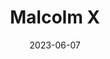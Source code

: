 ---
title: "Malcolm X"
type: person
born-on: 1925-05-19
date: 2023-06-07
decide-your-day:
  - "The future belongs to those who prepare for it today."
died-on: 1965-02-21
hashtag: malcolm-x
tags:
  - American
  - activist
  - orator
  - human being
  - dead at the moment
---